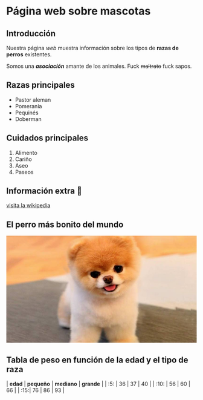 # Página web sobre mascotas

## Introducción
Nuestra página *web* muestra información sobre los tipos de **razas de perros** existentes.

Somos una ***asociación*** amante de los animales. Fuck ~~maltrato~~ fuck sapos.

## Razas principales

+ Pastor aleman
+ Pomerania
+ Pequinés
+ Doberman

## Cuidados principales

1. Alimento
2. Cariño
3. Aseo
4. Paseos

## Información extra 🐶

[visita la wikipedia](https://es.wikipedia.org/wiki/Canis_familiaris)

## El perro más bonito del mundo

![alt][perro]

[perro]:Perro_mas_bonito.jpg

## Tabla de peso en función de la edad y el tipo de raza

| **edad** | **pequeño** | **mediano** | **grande** |
|     :5:  |          36 |          37 |         40 |
|    :10:  |          56 |          60 |         66 |
|      :15:|          76 |          86 |         93 |
